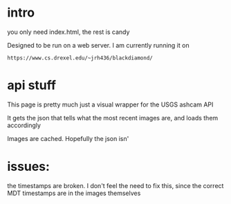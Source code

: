 # intro
you only need index.html, the rest is candy

Designed to be run on a web server.  I am currently running it on
```
https://www.cs.drexel.edu/~jrh436/blackdiamond/
```

# api stuff
This page is pretty much just a visual wrapper for the USGS ashcam API

It gets the json that tells what the most recent images are, and loads them accordingly

Images are cached.  Hopefully the json isn'

# issues: 
the timestamps are broken.  I don't feel the need to fix this, since the correct MDT timestamps are in the images themselves
